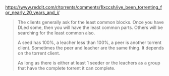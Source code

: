 https://www.reddit.com/r/torrents/comments/1lxccsh/ive_been_torrenting_for_nearly_20_years_and_i/
>The clients generally ask for the least common blocks. Once you have DLed some, then you will have the least common parts. Others will be searching for the least common also.
>
>A seed has 100%, a leacher less than 100%, a peer is another torrent client. Sometimes the peer and leacher are the same thing. It depends on the torrent client.
>
>As long as there is either at least 1 seeder or the leachers as a group that have the complete torrent it can complete.
